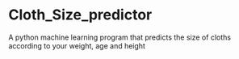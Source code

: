 # Cloth_Size_predictor
A python machine learning program that predicts the size of cloths according to your weight, age and height 
